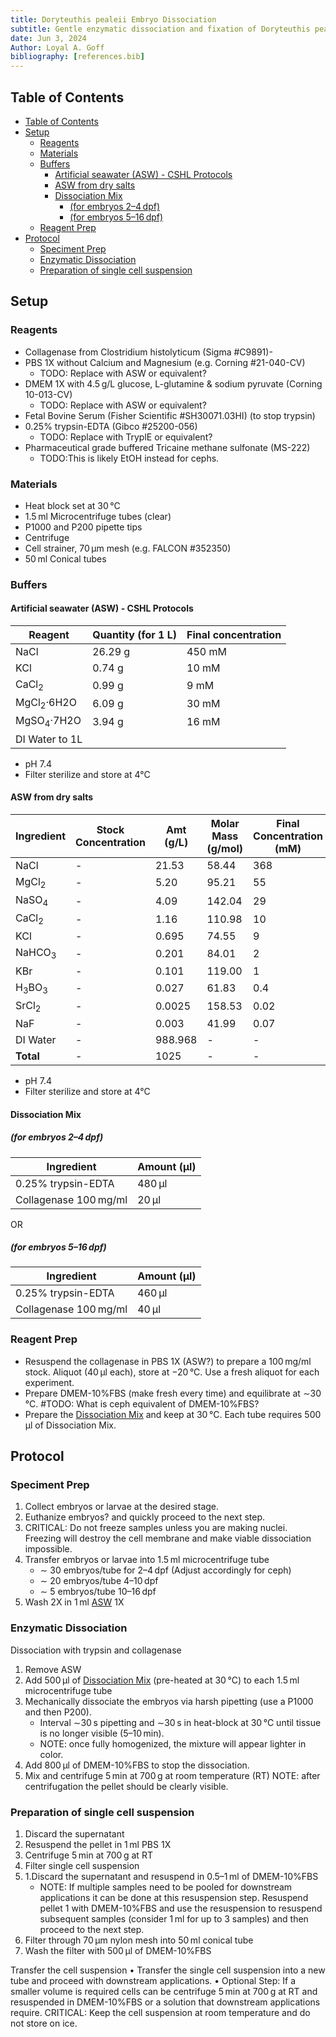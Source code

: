 ```yaml
---
title: Doryteuthis pealeii Embryo Dissociation
subtitle: Gentle enzymatic dissociation and fixation of Doryteuthis pealeii embryos for input to sci-RNA-seq
date: Jun 3, 2024
Author: Loyal A. Goff
bibliography: [references.bib]
---
```


<link href="styles.css" rel="stylesheet"></link>

## Table of Contents
- [Table of Contents](#table-of-contents)
- [Setup](#setup)
  - [Reagents](#reagents)
  - [Materials](#materials)
  - [Buffers](#buffers)
    - [Artificial seawater (ASW) - CSHL Protocols](#artificial-seawater-asw---cshl-protocols)
    - [ASW from dry salts](#asw-from-dry-salts)
    - [Dissociation Mix](#dissociation-mix)
      - [(for embryos 2–4 dpf)](#for-embryos-24dpf)
      - [(for embryos 5–16 dpf)](#for-embryos-516dpf)
  - [Reagent Prep](#reagent-prep)
- [Protocol](#protocol)
  - [Speciment Prep](#speciment-prep)
  - [Enzymatic Dissociation](#enzymatic-dissociation)
  - [Preparation of single cell suspension](#preparation-of-single-cell-suspension)

## Setup

### Reagents
- Collagenase from Clostridium histolyticum (Sigma #C9891)- 
- PBS 1X without Calcium and Magnesium (e.g. Corning #21-040-CV)
  - <span class="todo">TODO:</span> Replace with ASW or equivalent?
- DMEM 1X with 4.5 g/L glucose, L-glutamine & sodium pyruvate (Corning 10-013-CV)
  - <span class="todo">TODO:</span> Replace with ASW or equivalent?
- Fetal Bovine Serum (Fisher Scientific #SH30071.03HI) (to stop trypsin)
- 0.25% trypsin-EDTA (Gibco #25200-056)
  - <span class="todo">TODO:</span> Replace with TryplE or equivalent?
- Pharmaceutical grade buffered Tricaine methane sulfonate (MS-222)
  - <span class="todo">TODO:</span>This is likely EtOH instead for cephs.

### Materials
- Heat block set at 30 °C
- 1.5 ml Microcentrifuge tubes (clear)
- P1000 and P200 pipette tips
- Centrifuge
- Cell strainer, 70 μm mesh (e.g. FALCON #352350)
- 50 ml Conical tubes

### Buffers

#### Artificial seawater (ASW) - CSHL Protocols

|Reagent	| Quantity (for 1 L)	| Final concentration
|------------|---------------------|---------------------|
|NaCl	| 26.29 g	| 450 mM
|KCl	| 0.74 g	| 10 mM
|CaCl<sub>2</sub>	| 0.99 g	| 9 mM
|MgCl<sub>2</sub>·6H2O	| 6.09 g	| 30 mM
|MgSO<sub>4</sub>·7H2O	| 3.94 g	| 16 mM
| DI Water to 1L    |

  + pH 7.4
  + Filter sterilize and store at 4°C

#### ASW from dry salts

| Ingredient | Stock Concentration | Amt (g/L) | Molar Mass (g/mol) | Final Concentration (mM) |
|------------|---------------------|-----------|--------------------|---------------------------|
| NaCl       | -                   | 21.53     | 58.44              | 368                       |
| MgCl<sub>2</sub> | -             | 5.20      | 95.21              | 55                        |
| NaSO<sub>4</sub> | -             | 4.09      | 142.04             | 29                        |
| CaCl<sub>2</sub> | -             | 1.16      | 110.98             | 10                        |
| KCl        | -                   | 0.695     | 74.55              | 9                         |
| NaHCO<sub>3</sub> | -            | 0.201     | 84.01              | 2                         |
| KBr        | -                   | 0.101     | 119.00             | 1                         |
| H<sub>3</sub>BO<sub>3</sub> | -  | 0.027     | 61.83              | 0.4                       |
| SrCl<sub>2</sub> | -             | 0.0025    | 158.53             | 0.02                      |
| NaF        | -                   | 0.003     | 41.99              | 0.07                      |
| DI Water   | -                   | 988.968   | -                  | -                         |
| **Total**  | -                   | 1025      | -                  | -                         |

  + pH 7.4
  + Filter sterilize and store at 4°C

#### Dissociation Mix
##### (for embryos 2–4 dpf)
| Ingredient | Amount (µl)|
|------------|-------|
|0.25% trypsin-EDTA| 480 μl |
| Collagenase 100 mg/ml | 20 μl |

OR

##### (for embryos 5–16 dpf)
| Ingredient | Amount (µl)|
|------------|-------|
|0.25% trypsin-EDTA| 460 μl |
| Collagenase 100 mg/ml | 40 μl |

### Reagent Prep
- Resuspend the collagenase in PBS 1X (ASW?) to prepare a 100 mg/ml stock. Aliquot (40 μl each), store at −20 °C. Use a fresh aliquot for each experiment.
- Prepare DMEM-10%FBS (make fresh every time) and equilibrate at ∼30 °C. #TODO: What is ceph equivalent of DMEM-10%FBS?
- Prepare the [Dissociation Mix](#dissociation-mix) and keep at 30 °C. Each tube requires 500 μl of Dissociation Mix.


## Protocol

### Speciment Prep
1. Collect embryos or larvae at the desired stage. 
1. Euthanize embryos? and quickly proceed to the next step. 
1. <span class="critical">CRITICAL:</span> Do not freeze samples unless you are making nuclei. Freezing will destroy the cell membrane and make viable dissociation impossible.
1. Transfer embryos or larvae into 1.5 ml microcentrifuge tube   
    - ∼ 30 embryos/tube for 2–4 dpf (Adjust accordingly for ceph)
    - ∼ 20 embryos/tube 4–10 dpf
    - ∼ 5 embryos/tube 10–16 dpf
1. Wash 2X in 1 ml [ASW](#artificial-seawater-asw---cshl-protocols) 1X

### Enzymatic Dissociation
Dissociation with trypsin and collagenase

1. Remove ASW
1. Add 500 μl of [Dissociation Mix](#dissociation-mix) (pre-heated at 30 °C) to each 1.5 ml microcentrifuge tube
1. Mechanically dissociate the embryos via harsh pipetting (use a P1000 and then P200). 
    - Interval ∼30 s pipetting and ∼30 s in heat-block at 30 °C until tissue is no longer visible (5–10 min).
    - <span class="tip">NOTE:</span> once fully homogenized, the mixture will appear lighter in color.
1. Add 800 μl of DMEM-10%FBS to stop the dissociation.
1. Mix and centrifuge 5 min at 700 g at room temperature (RT)
NOTE: after centrifugation the pellet should be clearly visible.

### Preparation of single cell suspension

1. Discard the supernatant
1. Resuspend the pellet in 1 ml PBS 1X
1. Centrifuge 5 min at 700 g at RT
1. Filter single cell suspension
1. 1.Discard the supernatant and resuspend in 0.5–1 ml of DMEM-10%FBS
    - <span class="tip">NOTE:</span> If multiple samples need to be pooled for downstream applications it can be done at this resuspension step. Resuspend pellet 1 with DMEM-10%FBS and use the resuspension to resuspend subsequent samples (consider 1 ml for up to 3 samples) and then proceed to the next step.
1. Filter through 70 μm nylon mesh into 50 ml conical tube
1. Wash the filter with 500 μl of DMEM-10%FBS

Transfer the cell suspension
•
Transfer the single cell suspension into a new tube and proceed with downstream applications.
•
Optional Step: If a smaller volume is required cells can be centrifuge 5 min at 700 g at RT and resuspended in DMEM-10%FBS or a solution that downstream applications require.
CRITICAL: Keep the cell suspension at room temperature and do not store on ice.
